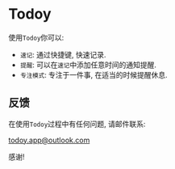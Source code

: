 # Todoy

使用`Todoy`你可以:

- `速记`: 通过快捷键, 快速记录.
- `提醒`: 可以在`速记`中添加任意时间的通知提醒.
- `专注模式`: 专注于一件事, 在适当的时候提醒休息.

## 反馈

在使用`Todoy`过程中有任何问题, 请邮件联系:

<todoy.app@outlook.com>

感谢!